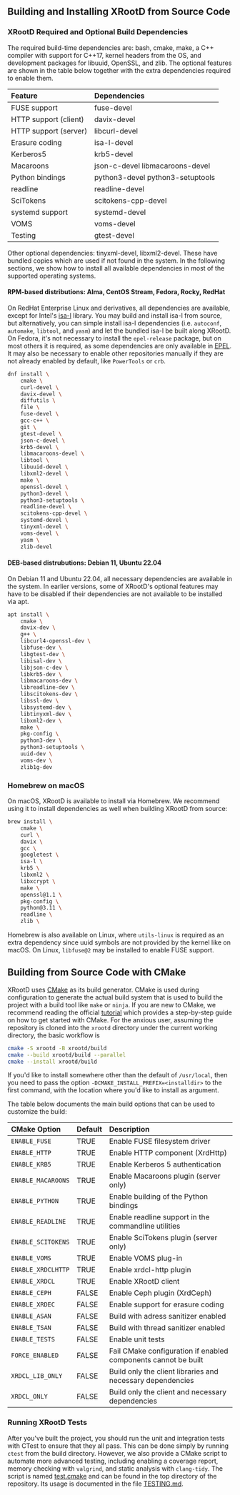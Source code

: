 ## Building and Installing XRootD from Source Code

### XRootD Required and Optional Build Dependencies

The required build-time dependencies are: bash, cmake, make, a C++ compiler with
support for C++17, kernel headers from the OS, and development packages for
libuuid, OpenSSL, and zlib. The optional features are shown in the table below
together with the extra dependencies required to enable them.

| Feature               | Dependencies                             |
|:----------------------|:-----------------------------------------|
| FUSE support          | fuse-devel                               |
| HTTP support (client) | davix-devel                              |
| HTTP support (server) | libcurl-devel                            |
| Erasure coding        | isa-l-devel                              |
| Kerberos5             | krb5-devel                               |
| Macaroons             | json-c-devel libmacaroons-devel          |
| Python bindings       | python3-devel python3-setuptools         |
| readline              | readline-devel                           |
| SciTokens             | scitokens-cpp-devel                      |
| systemd support       | systemd-devel                            |
| VOMS                  | voms-devel                               |
| Testing               | gtest-devel                              |

Other optional dependencies: tinyxml-devel, libxml2-devel. These have bundled
copies which are used if not found in the system. In the following sections, we
show how to install all available dependencies in most of the supported operating
systems.

#### RPM-based distributions: Alma, CentOS Stream, Fedora, Rocky, RedHat

On RedHat Enterprise Linux and derivatives, all dependencies are available,
except for Intel's [isa-l](https://github.com/intel/isa-l) library. You may
build and install isa-l from source, but alternatively, you can simple install
isa-l dependencies (i.e. `autoconf`, `automake`, `libtool`, and `yasm`) and let
the bundled isa-l be built along XRootD. On Fedora, it's not necessary to
install the `epel-release` package, but on most others it is required, as some
dependencies are only available in [EPEL](https://docs.fedoraproject.org/en-US/epel/).
It may also be necessary to enable other repositories manually if they are not
already enabled by default, like `PowerTools` or `crb`.

```sh
dnf install \
    cmake \
    curl-devel \
    davix-devel \
    diffutils \
    file \
    fuse-devel \
    gcc-c++ \
    git \
    gtest-devel \
    json-c-devel \
    krb5-devel \
    libmacaroons-devel \
    libtool \
    libuuid-devel \
    libxml2-devel \
    make \
    openssl-devel \
    python3-devel \
    python3-setuptools \
    readline-devel \
    scitokens-cpp-devel \
    systemd-devel \
    tinyxml-devel \
    voms-devel \
    yasm \
    zlib-devel
```

#### DEB-based distrubutions: Debian 11, Ubuntu 22.04

On Debian 11 and Ubuntu 22.04, all necessary dependencies are available in the
system. In earlier versions, some of XRootD's optional features may have to be
disabled if their dependencies are not available to be installed via apt.

```sh
apt install \
    cmake \
    davix-dev \
    g++ \
    libcurl4-openssl-dev \
    libfuse-dev \
    libgtest-dev \
    libisal-dev \
    libjson-c-dev \
    libkrb5-dev \
    libmacaroons-dev \
    libreadline-dev \
    libscitokens-dev \
    libssl-dev \
    libsystemd-dev \
    libtinyxml-dev \
    libxml2-dev \
    make \
    pkg-config \
    python3-dev \
    python3-setuptools \
    uuid-dev \
    voms-dev \
    zlib1g-dev
```

### Homebrew on macOS

On macOS, XRootD is available to install via Homebrew. We recommend using it to
install dependencies as well when building XRootD from source:

```sh
brew install \
    cmake \
    curl \
    davix \
    gcc \
    googletest \
    isa-l \
    krb5 \
    libxml2 \
    libxcrypt \
    make \
    openssl@1.1 \
    pkg-config \
    python@3.11 \
    readline \
    zlib \
```

Homebrew is also available on Linux, where `utils-linux` is required as
an extra dependency since uuid symbols are not provided by the kernel like
on macOS. On Linux, `libfuse@2` may be installed to enable FUSE support.

## Building from Source Code with CMake

XRootD uses [CMake](https://cmake.org) as its build generator. CMake
is used during configuration to generate the actual build system that
is used to build the project with a build tool like `make` or `ninja`.
If you are new to CMake, we recommend reading the official
[tutorial](https://cmake.org/cmake/help/latest/guide/tutorial/index.html)
which provides a step-by-step guide on how to get started with CMake.
For the anxious user, assuming the repository is cloned into the `xrootd`
directory under the current working directory, the basic workflow is

```sh
cmake -S xrootd -B xrootd/build
cmake --build xrootd/build --parallel
cmake --install xrootd/build
```

If you'd like to install somewhere other than the default of `/usr/local`,
then you need to pass the option `-DCMAKE_INSTALL_PREFIX=<installdir>` to
the first command, with the location where you'd like to install as argument.

The table below documents the main build options that can be used to customize
the build:

|    CMake Option    | Default | Description
|:-------------------|:--------|:--------------------------------------------------------------
| `ENABLE_FUSE`      |  TRUE   | Enable FUSE filesystem driver
| `ENABLE_HTTP`      |  TRUE   | Enable HTTP component (XrdHttp)
| `ENABLE_KRB5`      |  TRUE   | Enable Kerberos 5 authentication
| `ENABLE_MACAROONS` |  TRUE   | Enable Macaroons plugin (server only)
| `ENABLE_PYTHON`    |  TRUE   | Enable building of the Python bindings
| `ENABLE_READLINE`  |  TRUE   | Enable readline support in the commandline utilities
| `ENABLE_SCITOKENS` |  TRUE   | Enable SciTokens plugin (server only)
| `ENABLE_VOMS`      |  TRUE   | Enable VOMS plug-in
| `ENABLE_XRDCLHTTP` |  TRUE   | Enable xrdcl-http plugin
| `ENABLE_XRDCL`     |  TRUE   | Enable XRootD client
| `ENABLE_CEPH`      |  FALSE  | Enable Ceph plugin (XrdCeph)
| `ENABLE_XRDEC`     |  FALSE  | Enable support for erasure coding
| `ENABLE_ASAN`      |  FALSE  | Build with adress sanitizer enabled
| `ENABLE_TSAN`      |  FALSE  | Build with thread sanitizer enabled
| `ENABLE_TESTS`     |  FALSE  | Enable unit tests
| `FORCE_ENABLED`    |  FALSE  | Fail CMake configuration if enabled components cannot be built
| `XRDCL_LIB_ONLY`   |  FALSE  | Build only the client libraries and necessary dependencies
| `XRDCL_ONLY`       |  FALSE  | Build only the client and necessary dependencies

### Running XRootD Tests

After you've built the project, you should run the unit and integration tests
with CTest to ensure that they all pass. This can be done simply by running
`ctest` from the build directory. However, we also provide a CMake script to
automate more advanced testing, including enabling a coverage report, memory checking with
`valgrind`, and static analysis with `clang-tidy`. The script is named [test.cmake](../test.cmake)
and can be found in the top directory of the repository. Its usage is documented in the file
[TESTING.md](TESTING.md).

